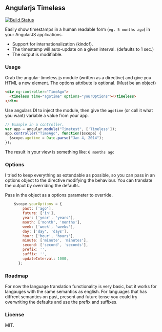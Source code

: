 ## Angularjs Timeless

[![Build Status](https://travis-ci.org/stormpat/Timeless.svg?branch=master)](https://travis-ci.org/stormpat/Timeless)

Easily show timestamps in a human readable form (```eg. 5 months ago```) in your AngularJS applications.

- Support for internationalization (kindof).
- The timestamp will auto-update on a given interval. (defaults to 1 sec.)
- The output is modifiable.

### Usage

Grab the angular-timeless.js module (written as a directive) and give you HTML a new element.
The options attribute is optional. (Must be an object)

```html
<div ng-controller="TimeAgo">
  <timeless time="agotime" options="yourOptions"></timeless>
</div>
```

Use angulars DI to inject the module, then give the ```agotime``` (or call it what you want) variable a value from your app.

```js
// Example in a controller.
var app = angular.module("Timetest", ['Timeless']);
app.controller("TimeAgo", function($scope) {
  $scope.agotime = Date.parse("Jan 4, 2014");
});
```

The result in your view is something like: ```6 months ago```

### Options

I tried to keep everything as extendable as possible, so you can pass in an options object to
the directive modifying the behaviour. You can translate the output by overriding the defaults.

Pass in the object as a options parameter to override.

```js
    $scope.yourOptions = {
        past: ['ago'],
        future: ['in'],
        year: ['year', 'years'],
        month: ['month', 'months'],
        week: ['week', 'weeks'],
        day: ['day', 'days'],
        hour: ['hour', 'hours'],
        minute: ['minute', 'minutes'],
        second: ['second', 'seconds'],
        prefix: '',
        suffix: '',
        updateInterval: 1000,
      };
```

### Roadmap

For now the language translation functionality is very basic, but it works for langauges with the same
semantics as english. For languages that has diffrent semantics on past, present and future tense
you could try overwriting the defaults and use the prefix and suffixes.


### License

MIT.


